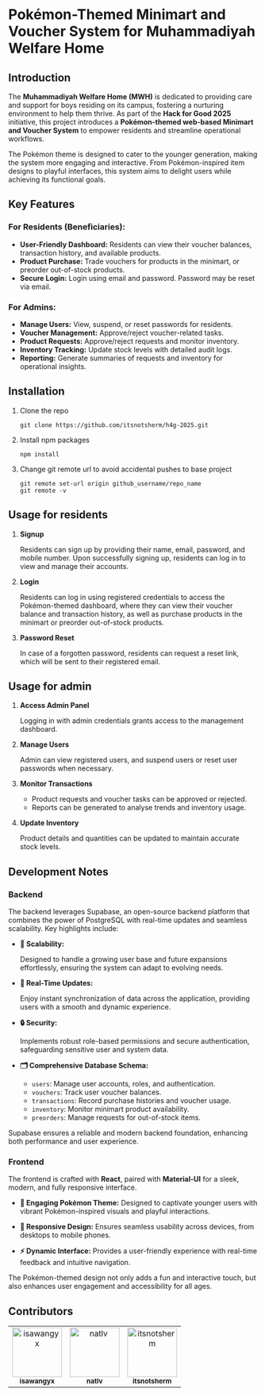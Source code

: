 # Pokémon-Themed Minimart and Voucher System for Muhammadiyah Welfare Home

## Introduction
The **Muhammadiyah Welfare Home (MWH)** is dedicated to providing care and support for boys residing on its campus, fostering a nurturing environment to help them thrive. As part of the **Hack for Good 2025** initiative, this project introduces a **Pokémon-themed web-based Minimart and Voucher System** to empower residents and streamline operational workflows.

The Pokémon theme is designed to cater to the younger generation, making the system more engaging and interactive. From Pokémon-inspired item designs to playful interfaces, this system aims to delight users while achieving its functional goals.

## Key Features

### For Residents (Beneficiaries):
- **User-Friendly Dashboard:** Residents can view their voucher balances, transaction history, and available products.
- **Product Purchase:** Trade vouchers for products in the minimart, or preorder out-of-stock products.
- **Secure Login:** Login using email and password. Password may be reset via email.

### For Admins:
- **Manage Users:** View, suspend, or reset passwords for residents.
- **Voucher Management:** Approve/reject voucher-related tasks.
- **Product Requests:** Approve/reject requests and monitor inventory.
- **Inventory Tracking:** Update stock levels with detailed audit logs.
- **Reporting:** Generate summaries of requests and inventory for operational insights.

## Installation
1. Clone the repo

   ```
   git clone https://github.com/itsnotsherm/h4g-2025.git
   ```

2. Install npm packages

   ```
   npm install
   ```

3. Change git remote url to avoid accidental pushes to base project

   ```
   git remote set-url origin github_username/repo_name
   git remote -v 
   ```

## Usage for residents
1. **Signup**

   Residents can sign up by providing their name, email, password, and mobile number.
   Upon successfully signing up, residents can log in to view and manage their accounts.

2. **Login**

   Residents can log in using registered credentials to access the Pokémon-themed dashboard, where they can view their voucher balance and transaction history, as well as purchase products in the minimart or preorder out-of-stock products.

3. **Password Reset**

   In case of a forgotten password, residents can request a reset link, which will be sent to their registered email.

## Usage for admin
1. **Access Admin Panel**

   Logging in with admin credentials grants access to the management dashboard.

2. **Manage Users**

   Admin can view registered users, and suspend users or reset user passwords when necessary.

3. **Monitor Transactions**

   - Product requests and voucher tasks can be approved or rejected.
   - Reports can be generated to analyse trends and inventory usage.

4. **Update Inventory**

   Product details and quantities can be updated to maintain accurate stock levels.

## Development Notes

### Backend
The backend leverages Supabase, an open-source backend platform that combines the power of PostgreSQL with real-time updates and seamless scalability. Key highlights include:

- **🚀 Scalability:**

  Designed to handle a growing user base and future expansions effortlessly, ensuring the system can adapt to evolving needs.

- **🔄 Real-Time Updates:**

  Enjoy instant synchronization of data across the application, providing users with a smooth and dynamic experience.

- **🔒 Security:**

  Implements robust role-based permissions and secure authentication, safeguarding sensitive user and system data.

- **🗂️ Comprehensive Database Schema:**

    - `users`: Manage user accounts, roles, and authentication.
    - `vouchers`: Track user voucher balances.
    - `transactions`: Record purchase histories and voucher usage.
    - `inventory`: Monitor minimart product availability.
    - `preorders`: Manage requests for out-of-stock items.

Supabase ensures a reliable and modern backend foundation, enhancing both performance and user experience.

### Frontend
The frontend is crafted with **React**, paired with **Material-UI** for a sleek, modern, and fully responsive interface.

- **🎨 Engaging Pokémon Theme:**
  Designed to captivate younger users with vibrant Pokémon-inspired visuals and playful interactions.

- **📱 Responsive Design:**
  Ensures seamless usability across devices, from desktops to mobile phones.

- **⚡ Dynamic Interface:**
  Provides a user-friendly experience with real-time feedback and intuitive navigation.

The Pokémon-themed design not only adds a fun and interactive touch, but also enhances user engagement and accessibility for all ages.

## Contributors

<table>
  <tr>
    <td align="center"><a href="https://github.com/isawangyx"><img src="https://github.com/isawangyx.png" width="100px;" alt="isawangyx"/><br /><sub><b>isawangyx</b></sub></a></td>
    <td align="center"><a href="https://github.com/natlv"><img src="https://github.com/natlv.png" width="100px;" alt="natlv"/><br /><sub><b>natlv</b></sub></a></td>
    <td align="center"><a href="https://github.com/itsnotsherm"><img src="https://github.com/itsnotsherm.png" width="100px;" alt="itsnotsherm"/><br /><sub><b>itsnotsherm</b></sub></a></td>
  </tr>
</table>